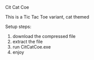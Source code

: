Cit Cat Coe

This is a Tic Tac Toe variant, cat themed

Setup steps:
1. download the compressed file
2. extract the file
3. run CitCatCoe.exe
4. enjoy
